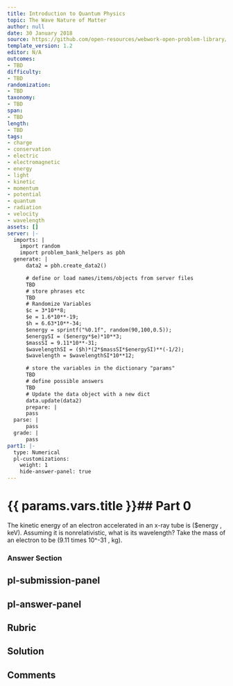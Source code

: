 ```yaml
---
title: Introduction to Quantum Physics
topic: The Wave Nature of Matter
author: null
date: 30 January 2018
source: https://github.com/open-resources/webwork-open-problem-library/tree/master/Contrib/BrockPhysics/College_Physics_Urone/29.Introduction_to_Quantum_Physics/29-06.The_Wave_Nature_of_Matter/NU_U17_29_06_012.pg
template_version: 1.2
editor: N/A
outcomes:
- TBD
difficulty:
- TBD
randomization:
- TBD
taxonomy:
- TBD
span:
- TBD
length:
- TBD
tags:
- charge
- conservation
- electric
- electromagnetic
- energy
- light
- kinetic
- momentum
- potential
- quantum
- radiation
- velocity
- wavelength
assets: []
server: |-
  imports: |
    import random
    import problem_bank_helpers as pbh
  generate: |
      data2 = pbh.create_data2()

      # define or load names/items/objects from server files
      TBD
      # store phrases etc
      TBD
      # Randomize Variables
      $c = 3*10**8;
      $e = 1.6*10**-19;
      $h = 6.63*10**-34;
      $energy = sprintf("%0.1f", random(90,100,0.5));
      $energySI = ($energy*$e)*10**3;
      $massSI = 9.11*10**-31;
      $wavelengthSI = ($h)*(2*$massSI*$energySI)**(-1/2);
      $wavelength = $wavelengthSI*10**12;

      # store the variables in the dictionary "params"
      TBD
      # define possible answers
      TBD
      # Update the data object with a new dict
      data.update(data2)
      prepare: |
      pass
  parse: |
      pass
  grade: |
      pass
part1: |-
  type: Numerical
  pl-customizations:
    weight: 1
    hide-answer-panel: true
---
```


# {{ params.vars.title }}## Part 0 
The kinetic energy of an electron accelerated in an x-ray tube is ($energy , keV). Assuming it is nonrelativistic, what is its wavelength? Take the mass of an electron to be (9.11 times 10^-31 , kg). 


### Answer Section 


## pl-submission-panel 


## pl-answer-panel 


## Rubric 


## Solution 


## Comments 


